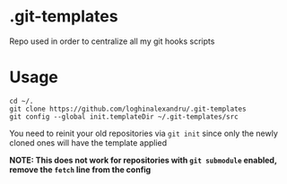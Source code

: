 # .git-templates
Repo used in order to centralize all my git hooks scripts

# Usage
```
cd ~/.
git clone https://github.com/loghinalexandru/.git-templates
git config --global init.templateDir ~/.git-templates/src
```

You need to reinit your old repositories via ```git init``` since only the newly cloned ones will have the template applied

**NOTE: This does not work for repositories with ```git submodule``` enabled, remove the ```fetch``` line from the config**
